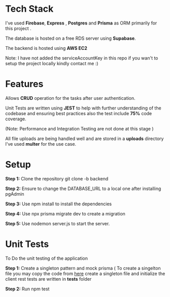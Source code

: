 # Tech Stack 

I've used **Firebase**, **Express** , **Postgres** and **Prisma** as ORM primarily for this project .

The  database is hosted on a free RDS server using **Supabase**.

The backend is hosted using **AWS EC2**

Note: I have not added the serviceAccountKey in this repo if you wan't to setup the project locally  kindly contact me :) 

# Features

Allows **CRUD** operation for the tasks after user authentication.

Unit Tests are written using **JEST** to help with further understanding of the codebase and ensuring best practices also the test include **75%** code coverage.

(Note: Performance and Integration Testing are not done at this stage )

All file uploads are being handled well and are stored in a **uploads** directory I've used **multer** for the use case.

# Setup

**Step 1:** Clone the repository git clone -b backend <remote-url>

**Step 2:** Ensure to change the DATABASE_URL to a local one after installing pgAdmin

**Step 3:** Use npm install to install the dependencies

**Step 4:** Use npx prisma  migrate dev to create a migration 

**Step 5:** Use nodemon server.js to start the server.

# Unit Tests

To Do the unit testing of the application 

**Step 1:** Create a singleton pattern and mock prisma  ( To create a singelton file you may copy the code from [here](https://www.prisma.io/docs/orm/prisma-client/testing/unit-testing)  create a singleton file and initialize the client rest tests are written in __tests__ folder

**Step 2:**  Run npm test


